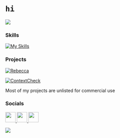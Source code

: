 # `hi`
<a href="https://www.github.com/dex4tw" target="_blank" rel="noreferrer"><img
src="https://img.shields.io/github/followers/dex4tw?logo=github&style=for-the-badge&color=0891b2&labelColor=1c1917" /></a>

### Skills

[![My Skills](https://skillicons.dev/icons?i=py,lua,go,rider,vscode,windows,vscodium)](#)

### Projects
[![Rebecca](https://img.shields.io/badge/Rebecca-Project-FF4081?logo=github&style=for-the-badge&logoColor=white&colorA=FF4081&colorB=FF4081)](https://github.com/dex4tw/Rebecca)

[![ContextCheck](https://img.shields.io/badge/ContextCheck-Project-FF4081?logo=github&style=for-the-badge&logoColor=white&colorA=FF4081&colorB=FF4081)](https://github.com/dex4tw/ContextCheck)

Most of my projects are unlisted for commercial use

### Socials

<p align="left"> 
<a href="https://discord.com/users/1150166058309791835" target="_blank" rel="noreferrer">
   <img src="https://skillicons.dev/icons?i=discord" width="32" height="32"/>
</a> 
<a href="https://www.github.com/dex4tw" target="_blank" rel="noreferrer">
   <img src="https://skillicons.dev/icons?i=github" width="32" height="32"/>
</a>
<a href="https://www.youtube.com/@dexftl" target="_blank" rel="noreferrer">
   <img src="https://i.ibb.co/RTs4pzDD/avf1o49lz-removebg-preview.png" width="32" height="32"/>
</a>
</p>



<p align="left">
   <a href="https://discord.gg/subdomain" target="_blank">
      <img src="https://i.pinimg.com/736x/2f/36/ab/2f36abab6675201d6846114999d0eaec.jpg" />
   </a>
</p>
